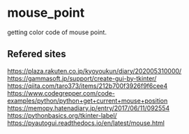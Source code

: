 # mouse_point
getting color code of mouse point.<br>
## Refered sites
https://plaza.rakuten.co.jp/kyoyoukun/diary/202005310000/ <br>
https://gammasoft.jp/support/create-gui-by-tkinter/ <br>
https://qiita.com/taro373/items/212b700f3926f9f6cee4 <br>
https://www.codegrepper.com/code-examples/python/python+get+current+mouse+position <br>
https://memopy.hatenadiary.jp/entry/2017/06/11/092554 <br>
https://pythonbasics.org/tkinter-label/ <br>
https://pyautogui.readthedocs.io/en/latest/mouse.html
